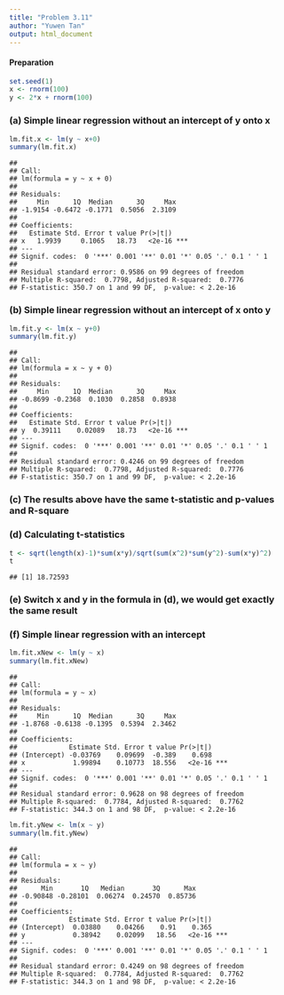 ```yaml
---
title: "Problem 3.11"
author: "Yuwen Tan"
output: html_document
---
```

#### Preparation

```r
set.seed(1)
x <- rnorm(100)
y <- 2*x + rnorm(100)
```

### (a) Simple linear regression without an intercept of y onto x

```r
lm.fit.x <- lm(y ~ x+0)
summary(lm.fit.x)
```

```
## 
## Call:
## lm(formula = y ~ x + 0)
## 
## Residuals:
##     Min      1Q  Median      3Q     Max 
## -1.9154 -0.6472 -0.1771  0.5056  2.3109 
## 
## Coefficients:
##   Estimate Std. Error t value Pr(>|t|)    
## x   1.9939     0.1065   18.73   <2e-16 ***
## ---
## Signif. codes:  0 '***' 0.001 '**' 0.01 '*' 0.05 '.' 0.1 ' ' 1
## 
## Residual standard error: 0.9586 on 99 degrees of freedom
## Multiple R-squared:  0.7798,	Adjusted R-squared:  0.7776 
## F-statistic: 350.7 on 1 and 99 DF,  p-value: < 2.2e-16
```

### (b) Simple linear regression without an intercept of x onto y

```r
lm.fit.y <- lm(x ~ y+0)
summary(lm.fit.y)
```

```
## 
## Call:
## lm(formula = x ~ y + 0)
## 
## Residuals:
##     Min      1Q  Median      3Q     Max 
## -0.8699 -0.2368  0.1030  0.2858  0.8938 
## 
## Coefficients:
##   Estimate Std. Error t value Pr(>|t|)    
## y  0.39111    0.02089   18.73   <2e-16 ***
## ---
## Signif. codes:  0 '***' 0.001 '**' 0.01 '*' 0.05 '.' 0.1 ' ' 1
## 
## Residual standard error: 0.4246 on 99 degrees of freedom
## Multiple R-squared:  0.7798,	Adjusted R-squared:  0.7776 
## F-statistic: 350.7 on 1 and 99 DF,  p-value: < 2.2e-16
```

### (c) The results above have the same t-statistic and p-values and R-square

### (d) Calculating t-statistics

```r
t <- sqrt(length(x)-1)*sum(x*y)/sqrt(sum(x^2)*sum(y^2)-sum(x*y)^2)
t
```

```
## [1] 18.72593
```

### (e) Switch x and y in the formula in (d), we would get exactly the same result

### (f) Simple linear regression with an intercept

```r
lm.fit.xNew <- lm(y ~ x)
summary(lm.fit.xNew)
```

```
## 
## Call:
## lm(formula = y ~ x)
## 
## Residuals:
##     Min      1Q  Median      3Q     Max 
## -1.8768 -0.6138 -0.1395  0.5394  2.3462 
## 
## Coefficients:
##             Estimate Std. Error t value Pr(>|t|)    
## (Intercept) -0.03769    0.09699  -0.389    0.698    
## x            1.99894    0.10773  18.556   <2e-16 ***
## ---
## Signif. codes:  0 '***' 0.001 '**' 0.01 '*' 0.05 '.' 0.1 ' ' 1
## 
## Residual standard error: 0.9628 on 98 degrees of freedom
## Multiple R-squared:  0.7784,	Adjusted R-squared:  0.7762 
## F-statistic: 344.3 on 1 and 98 DF,  p-value: < 2.2e-16
```

```r
lm.fit.yNew <- lm(x ~ y)
summary(lm.fit.yNew)
```

```
## 
## Call:
## lm(formula = x ~ y)
## 
## Residuals:
##      Min       1Q   Median       3Q      Max 
## -0.90848 -0.28101  0.06274  0.24570  0.85736 
## 
## Coefficients:
##             Estimate Std. Error t value Pr(>|t|)    
## (Intercept)  0.03880    0.04266    0.91    0.365    
## y            0.38942    0.02099   18.56   <2e-16 ***
## ---
## Signif. codes:  0 '***' 0.001 '**' 0.01 '*' 0.05 '.' 0.1 ' ' 1
## 
## Residual standard error: 0.4249 on 98 degrees of freedom
## Multiple R-squared:  0.7784,	Adjusted R-squared:  0.7762 
## F-statistic: 344.3 on 1 and 98 DF,  p-value: < 2.2e-16
```
